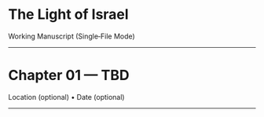 # The Light of Israel

Working Manuscript (Single‑File Mode)

<!-- NOTE: type=project status=init desc="Scaffold created per agents.md" -->
<!-- NOTE: type=owner action="Set logline, era, POV roster in agents.md: §12" -->

---

# Chapter 01 — TBD
Location (optional) • Date (optional)

<!-- Opening hook paragraph: establish POV want within 2–3 paragraphs. -->


***

<!-- Subsequent scenes start after `***` scene break. -->

